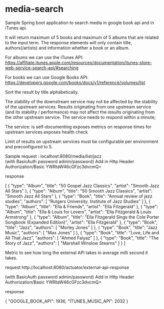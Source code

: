 # media-search
Sample Spring boot application to search media in google book api and in iTunes api.

It will return maximum of 5 books and maximum of 5 albums that are related to the input term. The response
elements will only contain title, authors(/artists) and information whether a book or an album.

For albums we can use the iTunes API: 
https://affiliate.itunes.apple.com/resources/documentation/itunes-store-web-service-search-api/#searching

For books we can use Google Books API:
https://developers.google.com/books/docs/v1/reference/volumes/list 

Sort the result by title alphabetically.

The stability of the downstream service may not be affected by the stability of the upstream services.
Results originating from one upstream service (and its stability / performance) may not affect the results originating from the other upstream service. 
The service needs to respond within a minute;

The service:
 is self-documenting
 exposes metrics on response times for upstream services
 exposes health check

Limit of results on upstream services must be configurable per environment and preconfigured to 5.


Sample request : localhost:8080/media/list/jazz     
   (with BasicAuth password admin/password)
   Add in Http Header    Authorization/Basic YWRtaW46cGFzc3dvcmQ=





response 

[
    {
        "type": "Album",
        "title": "50 Gospel Jazz Classics",
        "artist": "Smooth Jazz All Stars"
    },
    {
        "type": "Album",
        "title": "50 Smooth Jazz Classics",
        "artist": "Smooth Jazz All Stars"
    },
    {
        "type": "Book",
        "title": "Annual review of jazz studies",
        "authors": [
            "Rutgers University. Institute of Jazz Studies"
        ]
    },
    {
        "type": "Album",
        "title": "Ella & Friends",
        "artist": "Ella Fitzgerald"
    },
    {
        "type": "Album",
        "title": "Ella & Louis for Lovers",
        "artist": "Ella Fitzgerald & Louis Armstrong"
    },
    {
        "type": "Album",
        "title": "Ella Fitzgerald Sings the Cole Porter Songbook (Expanded Edition)",
        "artist": "Ella Fitzgerald"
    },
    {
        "type": "Book",
        "title": "Jazz",
        "authors": [
            "Morley Jones"
        ]
    },
    {
        "type": "Book",
        "title": "Jazz Music",
        "authors": [
            "Max Jones"
        ]
    },
    {
        "type": "Book",
        "title": "Love, Life and All That Jazz",
        "authors": [
            "Ahmed Faiyaz"
        ]
    },
    {
        "type": "Book",
        "title": "The Story of Jazz",
        "authors": [
            "Marshall Winslow Stearns"
        ]
    }
]


Metric to see how long the external API takes in average milli second it takes.

request  http://localhost:8080/actuator/external-api-response
 
  (with BasicAuth password admin/password)
   Add in Http Header    Authorization/Basic YWRtaW46cGFzc3dvcmQ=
   
response 

{
    "GOOGLE_BOOK_API": 1936,
    "ITUNES_MUSIC_API": 2032
}

